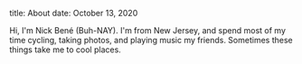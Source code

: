title: About
date: October 13, 2020

Hi, I'm Nick Bené (Buh-NAY). I'm from New Jersey, and spend most of my time cycling, taking photos, and playing music my friends. Sometimes these things take me to cool places.
